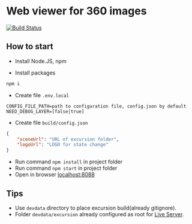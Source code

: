 # Web viewer for 360 images
[![Build Status](https://dev.azure.com/rtuitlab/RTU%20IT%20Lab/_apis/build/status/Excursion360-Web?branchName=master)](https://dev.azure.com/rtuitlab/RTU%20IT%20Lab/_build/latest?definitionId=96&branchName=master)

## How to start

* Install Node.JS, npm

* Install packages
```bash
npm i
```

* Create file ```.env.local```
```env
CONFIG_FILE_PATH=path to configuration file, config.json by default
NEED_DEBUG_LAYER=[false|true]
```
* Create file ```build/config.json```
```json
{
    "sceneUrl": "URL of excursion folder",
    "logoUrl": "LOGO for state change"
}
```
* Run command ```npm install``` in project folder
* Run command ```npm start``` in project folder
* Open in browser [localhost:8088](http://localhost:8088/)


## Tips

* Use `devdata` directory to place excursion build(already gitignore).
* Folder `devdata/excursion` already configured as root for [Live Server](https://marketplace.visualstudio.com/items?itemName=ritwickdey.LiveServer).